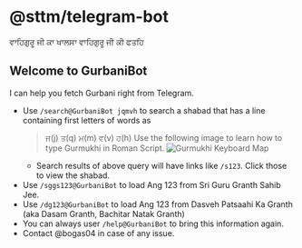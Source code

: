 # @sttm/telegram-bot

ਵਾਹਿਗੁਰੂ ਜੀ ਕਾ ਖਾਲਸਾ
ਵਾਹਿਗੁਰੂ ਜੀ ਕੀ ਫਤਹਿ

## Welcome to GurbaniBot

I can help you fetch Gurbani right from Telegram.

* Use `/search@GurbaniBot jqmvh` to search a shabad that has a line containing first letters of words as
  > ਜ(j) ਤ(q) ਮ(m) ਵ(v) ਹ(h)
  Use the following image to learn how to type Gurmukhi in Roman Script.
  ![Gurmukhi Keyboard Map](https://www.sikhitothemax.org/assets/images/help/web-desktop-keyboard-map.png)
  * Search results of above query will have links like `/s123`. Click those to view the shabad.
* Use `/sggs123@GurbaniBot` to load Ang 123 from Sri Guru Granth Sahib Jee.
* Use `/dg123@GurbaniBot` to load Ang 123 from Dasveh Patsaahi Ka Granth (aka Dasam Granth, Bachitar Natak Granth)
* You can always user `/help@GurbaniBot` to bring this information again.
* Contact @bogas04 in case of any issue.
